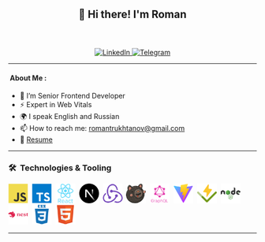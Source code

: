 <header>
  <h2 align="center">👋 Hi there! I'm Roman</h2>
</header>

<div id="socials" align="center">
  <a href="https://www.linkedin.com/in/romantrukhtanov" target="_blank">
    <img src="https://img.shields.io/badge/LinkedIn-blue?style=for-the-badge&logo=linkedin&logoColor=white" alt="LinkedIn"/>
  </a>
  <a href="https://t.me/tr_roman" target="_blank">
    <img src="https://shields.io/badge/Telegram-blue?style=for-the-badge&logo=telegram&logoColor=white" alt="Telegram"/>
  </a>
</div>

---

#### &nbsp;About Me :

- 🌱 I’m Senior Frontend Developer
- ⚡ Expert in Web Vitals
- 🌍 I speak English and Russian
- 📫 How to reach me: <a href="mailto:romantrukhtanov@gmail.com">romantrukhtanov@gmail.com</a>
- 📝 <a href="https://drive.google.com/file/d/1f0A6mo04pNveYTKan3GkuU2gTmvnPt3L/view?usp=sharing">Resume</a>

---

### 🛠 &nbsp;Technologies & Tooling

<p>
  <img src="https://raw.githubusercontent.com/devicons/devicon/master/icons/javascript/javascript-original.svg" title="JavaScript" alt="JavaScript" width="40" height="40"/>&nbsp;
  <img src="https://raw.githubusercontent.com/devicons/devicon/master/icons/typescript/typescript-original.svg" title="TypeScript" alt="Typescript" width="40" height="40"/>&nbsp;
  <img src="https://raw.githubusercontent.com/devicons/devicon/master/icons/react/react-original-wordmark.svg" title="React" alt="React" width="40" height="40"/>&nbsp;
  <img src="https://raw.githubusercontent.com/devicons/devicon/master/icons/nextjs/nextjs-original.svg" title="NextJS" alt="NextJS" width="40" height="40"/>&nbsp;
  <img src="https://raw.githubusercontent.com/devicons/devicon/master/icons/redux/redux-original.svg" title="Redux" alt="Redux" width="40" height="40"/>&nbsp;
  <img src="https://raw.githubusercontent.com/devicons/devicon/master/icons/zustand/zustand-original.svg" title="Zustand" alt="Zustand" width="40" height="40"/>&nbsp;
  <img src="https://raw.githubusercontent.com/devicons/devicon/master/icons/graphql/graphql-plain-wordmark.svg" title="GraphQL" alt="GraphQL" width="40" height="40"/>&nbsp;
  <img src="https://raw.githubusercontent.com/devicons/devicon/master/icons/vitejs/vitejs-original.svg" title="Vite" alt="Vite" width="40" height="40"/>&nbsp;
  <img src="https://raw.githubusercontent.com/devicons/devicon/master/icons/vitest/vitest-original.svg" title="Vitest" alt="Vitest" width="40" height="40"/>&nbsp;
  <img src="https://raw.githubusercontent.com/devicons/devicon/master/icons/nodejs/nodejs-original-wordmark.svg" title="NodeJS" alt="NodeJS" width="40" height="40"/>&nbsp;
  <img src="https://raw.githubusercontent.com/devicons/devicon/master/icons/nestjs/nestjs-original-wordmark.svg" title="NestJS" alt="NestJS" width="40" height="40"/>&nbsp;
  <img src="https://raw.githubusercontent.com/devicons/devicon/master/icons/css3/css3-plain-wordmark.svg" title="CSS3" alt="CSS" width="40" height="40"/>&nbsp;
  <img src="https://raw.githubusercontent.com/devicons/devicon/master/icons/html5/html5-original.svg" title="HTML5" alt="HTML" width="40" height="40"/>&nbsp;
</p>

---
